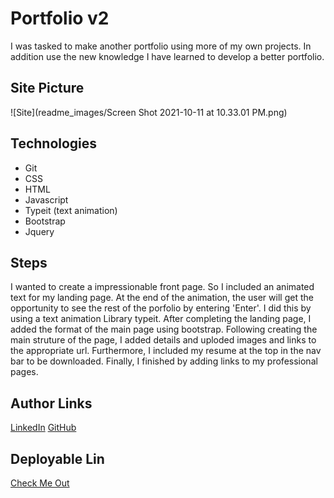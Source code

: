 # Portfolio v2
I was tasked to make another portfolio using more of my own projects. In addition use the new knowledge I have learned to develop a better portfolio.
## Site Picture 
![Site](readme_images/Screen Shot 2021-10-11 at 10.33.01 PM.png)
## Technologies 
- Git 
- CSS
- HTML 
- Javascript 
- Typeit (text animation)
- Bootstrap
- Jquery 

## Steps 
I wanted to create a impressionable front page. So I included an animated text for my landing page. At the end of the animation, the user will get the opportunity to see the rest of the porfolio by entering 'Enter'. I did this by using a text animation Library typeit. After completing the landing page, I added the format of the main page using bootstrap. Following creating the main struture of the page, I added details and uploded images and links to the appropriate url. Furthermore, I included my resume at the top in the nav bar to be downloaded. Finally, I finished by adding links to my professional pages. 

## Author Links
[LinkedIn](https://www.linkedin.com/in/daniel-vo-57b00521b/)
[GitHub](https://github.com/danielvo1)

## Deployable Lin
[Check Me Out](https://danielvo1.github.io/portfolio_v2/)